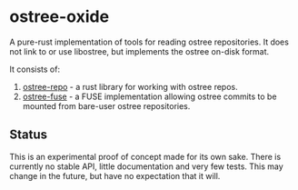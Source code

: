 ostree-oxide
============

A pure-rust implementation of tools for reading ostree repositories.  It does
not link to or use libostree, but implements the ostree on-disk format.

It consists of:

1. [ostree-repo](ostree-repo) - a rust library for working with ostree repos.
2. [ostree-fuse](ostree-fuse/README.md) - a FUSE implementation allowing ostree
   commits to be mounted from bare-user ostree repositories.

Status
------

This is an experimental proof of concept made for its own sake.  There is
currently no stable API, little documentation and very few tests.  This may
change in the future, but have no expectation that it will.
